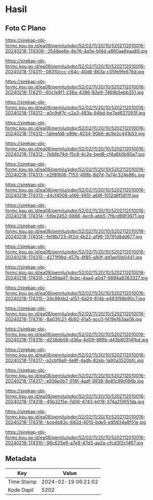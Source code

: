 # Hasil

## Foto C Plano

https://sirekap-obj-formc.kpu.go.id/ea08/pemilu/pdpr/52/02/11/20/10/5202112010016-20240218-174309--3548ee6e-8e76-4a5e-bf4d-a860aa8eaa89.jpg

https://sirekap-obj-formc.kpu.go.id/ea08/pemilu/pdpr/52/02/11/20/10/5202112010016-20240218-174311--08310ccc-c64c-40d8-863a-c05fe9fe678d.jpg

https://sirekap-obj-formc.kpu.go.id/ea08/pemilu/pdpr/52/02/11/20/10/5202112010016-20240218-174311--60c1e9f1-236a-4386-82e9-7469b5ebb351.jpg

https://sirekap-obj-formc.kpu.go.id/ea08/pemilu/pdpr/52/02/11/20/10/5202112010016-20240218-174312--a0c9df7c-c2a3-483a-94bd-be7ad837093f.jpg

https://sirekap-obj-formc.kpu.go.id/ea08/pemilu/pdpr/52/02/11/20/10/5202112010016-20240218-174312--1afeefd8-e89e-4034-90b6-dc9e2c441b53.jpg

https://sirekap-obj-formc.kpu.go.id/ea08/pemilu/pdpr/52/02/11/20/10/5202112010016-20240218-174312--7e68b74d-f5c8-4c2e-bed8-cf4a6b0b80a7.jpg

https://sirekap-obj-formc.kpu.go.id/ea08/pemilu/pdpr/52/02/11/20/10/5202112010016-20240218-174313--e2f8f806-7153-499b-8d7d-7a74c324e86c.jpg

https://sirekap-obj-formc.kpu.go.id/ea08/pemilu/pdpr/52/02/11/20/10/5202112010016-20240218-174313--44cf4508-af46-465f-a69f-1012d6f5811f.jpg

https://sirekap-obj-formc.kpu.go.id/ea08/pemilu/pdpr/52/02/11/20/10/5202112010016-20240218-174314--fd9e2452-6886-4ec8-abb5-7f6cd99f3971.jpg

https://sirekap-obj-formc.kpu.go.id/ea08/pemilu/pdpr/52/02/11/20/10/5202112010016-20240218-174314--fef8b723-4f2d-4b22-af99-13791d8dd677.jpg

https://sirekap-obj-formc.kpu.go.id/ea08/pemilu/pdpr/52/02/11/20/10/5202112010016-20240218-174315--4271f98d-457b-4f85-a80f-dd1ae10b0441.jpg

https://sirekap-obj-formc.kpu.go.id/ea08/pemilu/pdpr/52/02/11/20/10/5202112010016-20240218-174315--22d9da47-9cbc-4aa4-a0d7-9894a8383327.jpg

https://sirekap-obj-formc.kpu.go.id/ea08/pemilu/pdpr/52/02/11/20/10/5202112010016-20240218-174315--34c984b2-a151-4d24-814b-e483f98b90c7.jpg

https://sirekap-obj-formc.kpu.go.id/ea08/pemilu/pdpr/52/02/11/20/10/5202112010016-20240218-174316--8a03fc21-4b92-41a5-acc0-f419e163aa06.jpg

https://sirekap-obj-formc.kpu.go.id/ea08/pemilu/pdpr/52/02/11/20/10/5202112010016-20240218-174316--d238db58-d36a-4d09-886b-d43b80314fbd.jpg

https://sirekap-obj-formc.kpu.go.id/ea08/pemilu/pdpr/52/02/11/20/10/5202112010016-20240218-174317--a2cbf6a9-4e8f-4adb-82eb-1a90a3520bfc.jpg

https://sirekap-obj-formc.kpu.go.id/ea08/pemilu/pdpr/52/02/11/20/10/5202112010016-20240218-174317--e556e0b7-018f-4adf-9938-8e81c99d166b.jpg

https://sirekap-obj-formc.kpu.go.id/ea08/pemilu/pdpr/52/02/11/20/10/5202112010016-20240218-174318--45b3215e-7d06-4743-b018-374a25f651da.jpg

https://sirekap-obj-formc.kpu.go.id/ea08/pemilu/pdpr/52/02/11/20/10/5202112010016-20240218-174318--bce4b83c-882d-4010-bde5-e95934a8f51e.jpg

https://sirekap-obj-formc.kpu.go.id/ea08/pemilu/pdpr/52/02/11/20/10/5202112010016-20240218-174310--96c625e9-a7e9-47d3-aa2a-cfcd3f2c1467.jpg


## Metadata

| Key        | Value               |
| ---------- | ------------------- |
| Time Stamp | 2024-02-19 06:21:02 |
| Kode Dapil | 5202                |



